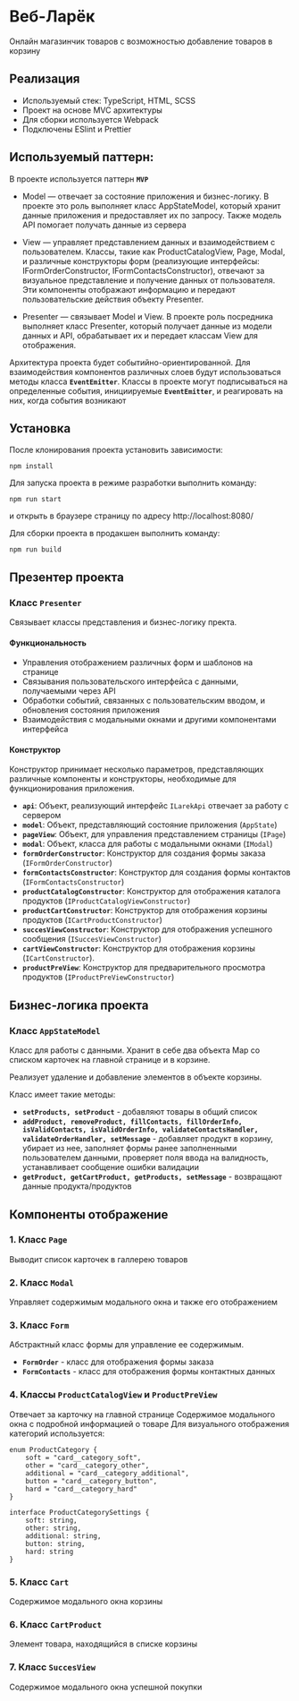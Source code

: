 # Веб-Ларёк
Онлайн магазинчик товаров с возможностью добавление товаров в корзину

## Реализация
- Используемый стек: TypeScript, HTML, SCSS
- Проект на основе MVC архитектуры
- Для сборки используется Webpack
- Подключены ESlint и Prettier

## Используемый паттерн:
В проекте используется паттерн **`MVP`**
- Model — отвечает за состояние приложения и бизнес-логику. В проекте это роль выполняет класс AppStateModel, который хранит данные приложения и предоставляет их по запросу. Также модель API помогает получать данные из сервера

- View — управляет представлением данных и взаимодействием с пользователем. Классы, такие как ProductCatalogView, Page, Modal, и различные конструкторы форм (реализующие интерфейсы: IFormOrderConstructor, IFormContactsConstructor), отвечают за визуальное представление и получение данных от пользователя. Эти компоненты отображают информацию и передают пользовательские действия объекту Presenter.

 - Presenter — связывает Model и View. В проекте роль посредника выполняет класс Presenter, который получает данные из модели данных и API, обрабатывает их и передает классам View для отображения. 

Архитектура проекта будет событийно-ориентированной. Для взаимодействия компонентов различных слоев будут использоваться методы класса **`EventEmitter`**. Классы в проекте могут подписываться на определенные события, инициируемые **`EventEmitter`**, и реагировать на них, когда события возникают

## Установка
После клонирования проекта установить зависимости:
```
npm install
```
Для запуска проекта в режиме разработки выполнить команду:
```
npm run start
```
и открыть в браузере страницу по адресу http://localhost:8080/

Для сборки проекта в продакшен выполнить команду:
```
npm run build
```

## Презентер проекта
### Класс **`Presenter`**
Связывает классы представления и бизнес-логику пректа.

#### Функциональность
- Управления отображением различных форм и шаблонов на странице
- Связывания пользовательского интерфейса с данными, получаемыми через API
- Обработки событий, связанных с пользовательским вводом, и обновления состояния приложения
- Взаимодействия с модальными окнами и другими компонентами интерфейса

#### Конструктор
Конструктор принимает несколько параметров, представляющих различные компоненты и конструкторы, необходимые для функционирования приложения.
- **`api`**: Объект, реализующий интерфейс `ILarekApi` отвечает за работу с сервером
- **`model`**: Объект, представляющий состояние приложения (`AppState`)
- **`pageView`**: Объект, для управления представлением страницы (`IPage`)
- **`modal`**: Объект, класса для работы с модальными окнами (`IModal`)
- **`formOrderConstructor`**: Конструктор для создания формы заказа (`IFormOrderConstructor`)
- **`formContactsConstructor`**: Конструктор для создания формы контактов (`IFormContactsConstructor`)
- **`productCatalogConstructor`**: Конструктор для отображения каталога продуктов (`IProductCatalogViewConstructor`)
- **`productCartConstructor`**: Конструктор для отображения корзины продуктов (`ICartProductConstructor`)
- **`succesViewConstructor`**: Конструктор для отображения успешного сообщения (`ISuccesViewConstructor`)
- **`cartViewConstructor`**: Конструктор для отображения корзины (`ICartConstructor`).
- **`productPreView`**: Конструктор для предварительного просмотра продуктов (`IProductPreViewConstructor`)

## Бизнес-логика проекта
### Класс **`AppStateModel`**
Класс для работы с данными. Хранит в себе два объекта Map со списком карточек на главной странице и в корзине.

Реализует удаление и добавление элементов в объекте корзины.

Класс имеет такие методы: 
- **`setProducts, setProduct`** - добавляют товары в общий список
- **`addProduct, removeProduct, fillContacts, fillOrderInfo, isValidContacts, isValidOrderInfo, validateContactsHandler, validateOrderHandler, setMessage`** - добавляет продукт в корзину, убирает из нее, заполняет формы ранее заполненными пользователем данными, проверяет поля ввода на валидность, устанавливает сообщение ошибки валидации
- **`getProduct, getCartProduct, getProducts, setMessage`** - возвращают данные продукта/продуктов

## Компоненты отображение

### 1. Класс **`Page`**
Выводит список карточек в галлерею товаров

### 2. Класс **`Modal`**
Управляет содержимым модального окна и также его отображением

### 3. Класс **`Form`**
Абстрактный класс формы для управление ее содержимым.
- **`FormOrder`** - класс для отображения формы заказа
- **`FormContacts`** - класс для отображения формы контактных данных

### 4. Классы **`ProductCatalogView`** и **`ProductPreView`**
Отвечает за карточку на главной странице
Содержимое модального окна с подробной информацией о товаре
Для визуального отображения категорий используется:
```
enum ProductCategory {
    soft = "card__category_soft",
    other = "card__category_other",
    additional = "card__category_additional",
    button = "card__category_button",
    hard = "card__category_hard"
}

interface ProductCategorySettings {
    soft: string,
    other: string,
    additional: string,
    button: string,
    hard: string
}
```

### 5. Класс **`Cart`**
Содержимое модального окна корзины

### 6. Класс **`CartProduct`**
Элемент товара, находящийся в списке корзины

### 7. Класс **`SuccesView`**
Содержимое модального окна успешной покупки
